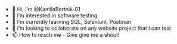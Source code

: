 - 👋 Hi, I’m @KamilaBartnik-01
- 👀 I’m interested in software testing
- 🌱 I’m currently learning SQL, Selenium, Postman
- 💞️ I’m looking to collaborate on any website project that I can test
- 📫 How to reach me - Give give me a shout!

<!---
KamilaBartnik-01/KamilaBartnik-01 is a ✨ special ✨ repository because its `README.md` (this file) appears on your GitHub profile.
You can click the Preview link to take a look at your changes.
--->
